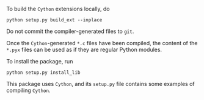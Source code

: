 To build the `Cython` extensions locally, do

```
python setup.py build_ext --inplace
```

Do not commit the compiler-generated files to `git`.

Once the `Cython`-generated `*.c` files have been compiled,
the content of the `*.pyx` files can be used as if they are regular Python modules.

To install the package, run

```
python setup.py install_lib
```

This package uses `Cython`, and its `setup.py` file
contains some examples of compiling `Cython`.
